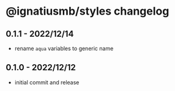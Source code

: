 # @ignatiusmb/styles changelog

## 0.1.1 - 2022/12/14

- rename `aqua` variables to generic name

## 0.1.0 - 2022/12/12

- initial commit and release
